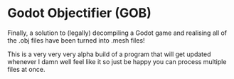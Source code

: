 # Godot Objectifier (GOB)
Finally, a solution to (legally) decompiling a Godot game and realising all of the .obj files have been turned into .mesh files!

This is a very very very alpha build of a program that will get updated whenever I damn well feel like it so just be happy you can process multiple files at once.
